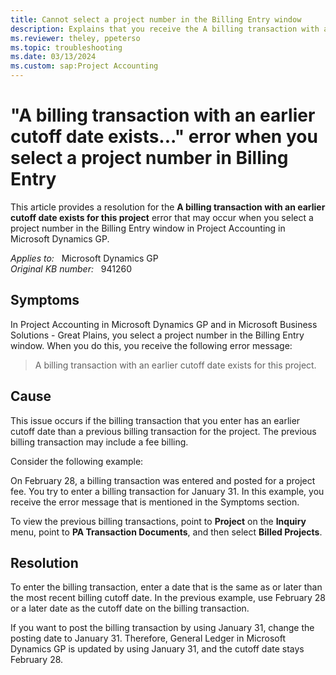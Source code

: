 ```yaml
---
title: Cannot select a project number in the Billing Entry window
description: Explains that you receive the A billing transaction with an earlier cutoff date exists for this project error message when you select a project in Microsoft Dynamics GP and in Microsoft Business Solutions - Great Plains 8.0.
ms.reviewer: theley, ppeterso
ms.topic: troubleshooting
ms.date: 03/13/2024
ms.custom: sap:Project Accounting
---
```

# "A billing transaction with an earlier cutoff date exists..." error when you select a project number in Billing Entry

This article provides a resolution for the **A billing transaction with an earlier cutoff date exists for this project** error that may occur when you select a project number in the Billing Entry window in Project Accounting in Microsoft Dynamics GP.

_Applies to:_ &nbsp; Microsoft Dynamics GP  
_Original KB number:_ &nbsp; 941260

## Symptoms

In Project Accounting in Microsoft Dynamics GP and in Microsoft Business Solutions - Great Plains, you select a project number in the Billing Entry window. When you do this, you receive the following error message:

> A billing transaction with an earlier cutoff date exists for this project.

## Cause

This issue occurs if the billing transaction that you enter has an earlier cutoff date than a previous billing transaction for the project. The previous billing transaction may include a fee billing.

Consider the following example:

On February 28, a billing transaction was entered and posted for a project fee. You try to enter a billing transaction for January 31. In this example, you receive the error message that is mentioned in the Symptoms section.

To view the previous billing transactions, point to **Project** on the **Inquiry** menu, point to **PA Transaction Documents**, and then select **Billed Projects**.

## Resolution

To enter the billing transaction, enter a date that is the same as or later than the most recent billing cutoff date. In the previous example, use February 28 or a later date as the cutoff date on the billing transaction.

If you want to post the billing transaction by using January 31, change the posting date to January 31. Therefore, General Ledger in Microsoft Dynamics GP is updated by using January 31, and the cutoff date stays February 28.
